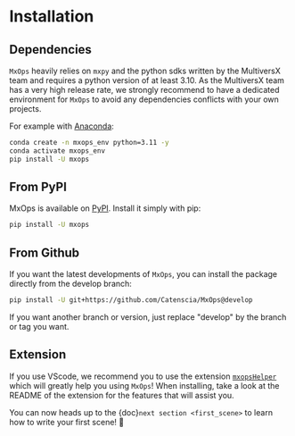 # Installation

## Dependencies

`MxOps` heavily relies on `mxpy` and the python sdks written by the MultiversX team and requires a python version of at least 3.10.
As the MultiversX team has a very high release rate, we strongly recommend to have a dedicated environment for `MxOps` to avoid any dependencies conflicts with your own projects.

For example with [Anaconda](https://www.anaconda.com/download):

```bash
conda create -n mxops_env python=3.11 -y
conda activate mxops_env
pip install -U mxops
```

## From PyPI

MxOps is available on [PyPI](https://pypi.org/project/mxops/). Install it simply with pip:

```bash
pip install -U mxops
```

## From Github

If you want the latest developments of `MxOps`, you can install the package directly from the develop branch:

```bash
pip install -U git+https://github.com/Catenscia/MxOps@develop
```

If you want another branch or version, just replace "develop" by the branch or tag you want.

## Extension

If you use VScode, we recommend you to use the extension [`mxopsHelper`](https://marketplace.visualstudio.com/items?itemName=Catenscia.mxops-helper) which will greatly help you using `MxOps`!
When installing, take a look at the README of the extension for the features that will assist you.


You can now heads up to the {doc}`next section <first_scene>` to learn how to write your first scene! 💪
